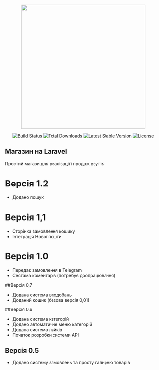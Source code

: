 <p align="center"><a href="https://laravel.com" target="_blank"><img src="https://raw.githubusercontent.com/laravel/art/master/logo-lockup/5%20SVG/2%20CMYK/1%20Full%20Color/laravel-logolockup-cmyk-red.svg" width="400"></a></p>

<p align="center">
<a href="https://travis-ci.org/laravel/framework"><img src="https://travis-ci.org/laravel/framework.svg" alt="Build Status"></a>
<a href="https://packagist.org/packages/laravel/framework"><img src="https://img.shields.io/packagist/dt/laravel/framework" alt="Total Downloads"></a>
<a href="https://packagist.org/packages/laravel/framework"><img src="https://img.shields.io/packagist/v/laravel/framework" alt="Latest Stable Version"></a>
<a href="https://packagist.org/packages/laravel/framework"><img src="https://img.shields.io/packagist/l/laravel/framework" alt="License"></a>
</p>

## Магазин на Laravel
Простий магази для реалізаціїї продаж взуття

# Версія 1.2
- Додано пошук

# Версія 1,1
- Сторінка замовлення кошику
- Інтеграція Нової пошти

# Версія 1.0
- Передає замовлення в Telegram
- Сестама коментарів (потребує доопрацювання)

##Версія 0,7
- Додана система вподобань
- Доданий кошик (базова версія 0,01)

##Версія 0.6
- Додана система категорій
- Додано автоматичне меню категорій
- Додана система лайків
- Початок розробки системи API

## Версія 0.5
- Додано систему замовлень та просту галнрню товарів
